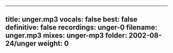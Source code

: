 
---
title: unger.mp3
vocals: false
best: false
definitive: false
recordings: unger-0
filename: unger.mp3
mixes: unger-mp3
folder: 2002-08-24/unger
weight: 0
---

